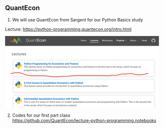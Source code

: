 ##  QuantEcon

1. We will use QuantEcon from Sargent for our Python Basics study  

Lecture: https://python-programming.quantecon.org/intro.html  

![QuanEcon](image.png)  

   
2. Codes for our first part class  
https://github.com/QuantEcon/lecture-python-programming.notebooks


